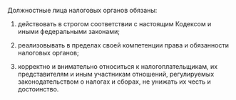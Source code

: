 Должностные лица налоговых органов обязаны:

1) действовать в строгом соответствии с настоящим Кодексом и иными федеральными законами;

2) реализовывать в пределах своей компетенции права и обязанности налоговых органов;

3) корректно и внимательно относиться к налогоплательщикам, их представителям и иным участникам отношений, регулируемых законодательством о налогах и сборах, не унижать их честь и достоинство.
